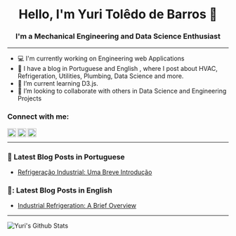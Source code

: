 <h1 align="center"> Hello, I'm Yuri Tolêdo de Barros  👋</h1>


<h3 align="center">I'm a Mechanical Engineering and Data Science Enthusiast</h3>

---

- :computer: I'm currently working on Engineering web Applications
- :green_book: I have a blog in Portuguese and English , where I post about HVAC, Refrigeration, Utilities, Plumbing, Data Science and more.  
- 🌱 I’m current learning D3.js. 
- 👯 I’m looking to collaborate with others in Data Science and Engineering Projects

### Connect with me:
[<img align="left"  width="20px" src="https://cdn.jsdelivr.net/npm/simple-icons@3.4.0/icons/linkedin.svg" />](https://www.linkedin.com/in/yuritoledodebarros/)

[<img align="left" alt="yuritbarros | Blog" width="20px" src="https://cdn.jsdelivr.net/npm/simple-icons@3.4.0/icons/wordpress.svg" />](https://tbarros.com/)

[<img align="left" alt="yuritbarros | Instagram" width="20px" src="https://cdn.jsdelivr.net/npm/simple-icons@v3/icons/instagram.svg" />](https://www.instagram.com/yuri.tbarros/)

<br />

---

### :green_book: Latest Blog Posts in Portuguese

<!-- BLOG-POST-LIST:START -->
* [Refrigeração Industrial: Uma Breve Introdução](https://tbarros.com/refrigeracao-industrial/) 

<!-- BLOG-POST-LIST:END -->

### 📙: Latest Blog Posts in English

<!-- BLOG-POST-LIST:START -->
* [Industrial Refrigeration: A Brief Overview](https://tbarros.com/en/industrial-refrigeration/) 

<!-- BLOG-POST-LIST:END -->



---

<img align="left" alt="Yuri's Github Stats" src="https://github-readme-stats.vercel.app/api?username=YuriTBarros&show_icons=true&hide_border=true" />

